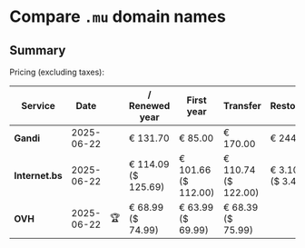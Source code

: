 # Compare `.mu` domain names

## Summary

Pricing (excluding taxes):

| Service | Date |  | / Renewed year | First year | Transfer | Restoration |
|--|--|--|--|--|--|--|
| **Gandi** | 2025-06-22 |  | € 131.70 | € 85.00 | € 170.00 | € 244.00 |
| **Internet.bs** | 2025-06-22 |  | € 114.09<br>($ 125.69) | € 101.66<br>($ 112.00) | € 110.74<br>($ 122.00) | € 3.109<br>($ 3.425) |
| **OVH** | 2025-06-22 | 🏆 | € 68.99<br>($ 74.99) | € 63.99<br>($ 69.99) | € 68.39<br>($ 75.99) |  |
